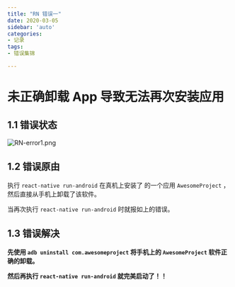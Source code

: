 ```yaml
---
title: "RN 错误一"
date: 2020-03-05
sidebar: 'auto'
categories:
- 记录
tags: 
- 错误集锦

---
```






# 未正确卸载 App 导致无法再次安装应用

## 1.1 错误状态

![RN-error1.png](https://my-blog-leo.oss-cn-chengdu.aliyuncs.com/63.png)

## 1.2 错误原由

执行 `react-native run-android` 在真机上安装了 的一个应用 `AwesomeProject` ，然后直接从手机上卸载了该软件。

当再次执行 `react-native run-android` 时就报如上的错误。 

## 1.3 错误解决

**先使用 `adb uninstall com.awesomeproject` 将手机上的 `AwesomeProject`  软件正确的卸载。**

**然后再执行 `react-native run-android` 就完美启动了！！**





 